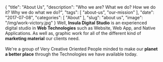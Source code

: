 {
    "title": "About Us",
    "description": "Who we are? What we do? How we do it? Why we do what we do?",
    "tags": [ "about-us", "our-mission" ],
    "date": "2017-07-08",
    "categories": [
        "About"
    ],
    "slug": "about us",
    "image": "/img/work-victory.jpg"
}
<i class="fa fa-arrow-right" aria-hidden="true"></i>  Well, **Insula Digital Studio** is an experienced digital studio in **Web Technologies** such as Website, Web App, and Native Applications. As well as, graphic work for all of the different kind of **marketing material** our clients need.
<br><br>
<i class="fa fa-arrow-right" aria-hidden="true"></i>  We're a group of Very Creative Oriented People minded to make our **planet a better place** through the Technologies we have available today.
